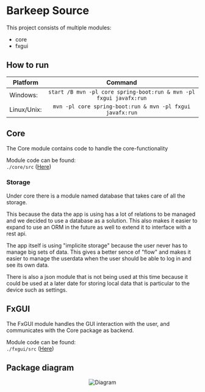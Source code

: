 # Barkeep Source

This project consists of multiple modules:

- core
- fxgui


## How to run
|Platform |                                Command                           |
|---------|:----------------------------------------------------------------:|
|Windows: |`start /B mvn -pl core spring-boot:run & mvn -pl fxgui javafx:run`|
|Linux/Unix:   |     `mvn -pl core spring-boot:run & mvn -pl fxgui javafx:run`    |

## Core

The Core module contains code to handle the core-functionality

Module code can be found:\
`./core/src` ([Here](https://gitlab.stud.idi.ntnu.no/it1901/groups-2020/gr2011/gr2011/-/tree/master/BarKeep/core/src))

### Storage

Under core there is a module named database that takes care of all the storage.

This because the data the app is using has a lot of relations to be managed and we decided
to use a database as a solution. This also makes it easier to expand to use an ORM in the future
as well to extend it to interface with a rest api.


The app itself is using "implicite storage" because the user never has to manage big sets of data.
This gives a better sence of "flow" and makes it easier to manage the userdata when the user should
be able to log in and see its own data.

There is also a json module that is not being used at this time because it could be used at a later date for
storing local data that is particular to the device such as settings.


## FxGUI

The FxGUI module handles the GUI interaction with the user,
and communicates with the Core package as backend.

Module code can be found:\
`./fxgui/src` ([Here](https://gitlab.stud.idi.ntnu.no/it1901/groups-2020/gr2011/gr2011/-/tree/master/BarKeep/fxgui/src))


## Package diagram

<p align="center"><img src="http://www.plantuml.com/plantuml/png/PL71IiGm4BtdAuRUzmz4Lco58knATpr8o67Q7KkqDY6PeY3zT-Ea4jHBCZClR-QzoJuo1bxU9kLnUCMHe1fSe0emmdS0dmf0DpDRjXGDNErsrxe-7rt_GZHmD6ejpEUFSR5LekXRDtDmqqGXSq3VU6-Kd7_Gr11qHzv5oovOafQgD4LlHKswHGp01HbxZ0axOpzH59Wbt5xenrFJdKoEwwuztFyaxV6TdjooPNTTsnngmTOaxg7D1XDd6s6KB44S95Xe1StYysH1rFhVdAnH5Kwf_NPTwdkQB-b7lW00" alt="Diagram"></p>
